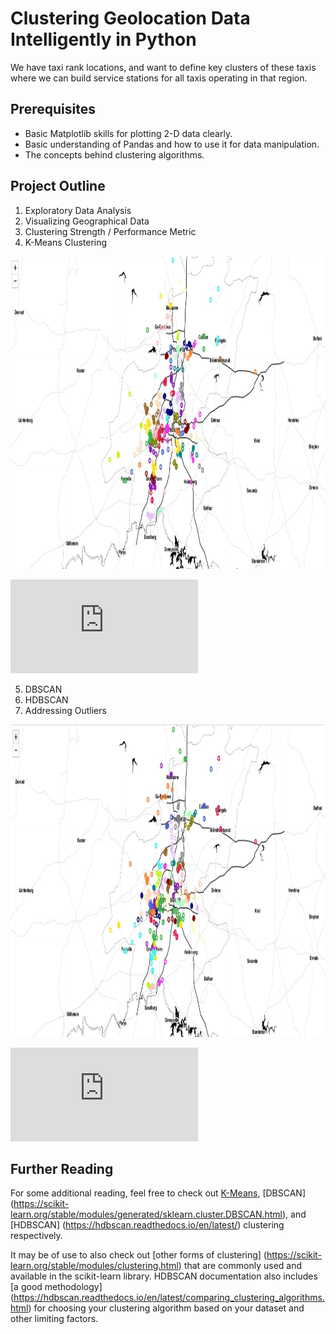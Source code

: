 # Clustering Geolocation Data Intelligently in Python

We have taxi rank locations, and want to define key clusters of these taxis where we can build service stations for all taxis operating in that region.

## Prerequisites

- Basic Matplotlib skills for plotting 2-D data clearly.
- Basic understanding of Pandas and how to use it for data manipulation.
- The concepts behind clustering algorithms.

## Project Outline
1. Exploratory Data Analysis
2. Visualizing Geographical Data
3. Clustering Strength / Performance Metric
4. K-Means Clustering

<img src="images/kmeans.JPG" alt="drawing" width="800" height="500"/>

![output](https://github.com/sudip-padhye/Clustering-Geolocation-Data-Intelligently-using-HDBSCAN/blob/master/kmeans_70.html "k-means output")

5. DBSCAN
6. HDBSCAN
7. Addressing Outliers

<img src="images/hybrid.JPG" alt="drawing" width="800" height="500"/>

![output](https://github.com/sudip-padhye/Clustering-Geolocation-Data-Intelligently-using-HDBSCAN/blob/master/hybrid.html "hybrid output")

## Further Reading

For some additional reading, feel free to check out 
[K-Means](https://scikit-learn.org/stable/modules/generated/sklearn.cluster.KMeans.html), [DBSCAN] (https://scikit-learn.org/stable/modules/generated/sklearn.cluster.DBSCAN.html), and 
[HDBSCAN] (https://hdbscan.readthedocs.io/en/latest/) clustering respectively.

It may be of use to also check out [other forms of clustering] (https://scikit-learn.org/stable/modules/clustering.html) that are commonly used and available in the scikit-learn library. HDBSCAN documentation also includes [a good methodology] (https://hdbscan.readthedocs.io/en/latest/comparing_clustering_algorithms.html) for choosing your clustering algorithm based on your dataset and other limiting factors.